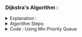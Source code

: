 
### Dijkstra's Algorithm :


<details>
<summary>Explanation : </summary>
  <br>
  source : http://www.shafaetsplanet.com/?p=1500
  <br>
  <br>
 <img src="../../images/dijkastra.png">
</details>
  
<details>
<summary>Algorithm Steps:</summary>
<ul>
<li> Set  vertices distances = infinity | set the source distance = zero.</li> 
<li> Push the source vertex in a min-priority queue in the form (distance , vertex), /li>
<li> Pop the vertex with the minimum distance from the priority queue (at first the popped vertex = source).</li>
<li> Update the distances of the connected vertices to the popped vertex in case of (current vertex distance + edge weight < next vertex distance), then push the vertex
with the new distance to the priority queue.</li>
<li> If the popped vertex is visited before, just continue without using it.</li>
<li> Apply the same algorithm again until the priority queue is empty.</li>
  
</ul>
</details>
<details>
<summary>Code : Using Min Priority Queue </summary>

```

  #include<bits/stdc++.h>
#define ll long long
#define pb push_back
#define fr(i,s,e) for(ll i=s;i<e;i++)
#define rfr(i,e,s) for(ll i=e;i>=s;i--)
#define nl  "\n"
#define mod 1000000007
#define fast ios_base::sync_with_stdio(0);cin.tie(NULL);cout.tie(NULL)
using namespace std;

priority_queue < pair<ll,ll> , vector<pair<ll,ll>> , greater<pair<ll,ll>> >  pq ;

void path_print(vector<ll>&par, ll n ){

    if( par[n] == -1 ) {
        cout << n <<" ";
        return ;
    }
    path_print(par,par[n]);
    cout << n <<" ";
}

int main(){
    ll n , e , x , y , cst ;
    cin >> n >> e ;

    vector<pair<ll,ll>> graph[n+1];

    fr(i,0,e){
        cin >> x >> y >> cst  ;
        graph[x].pb({y,cst});
        graph[y].pb({x,cst});
    }



    pq.push({0,1});
    vector < ll >dist(n+1 , INT_MAX) ,vis(n+1,0) , par(n+1);
    dist[1] = 0 ;
    par[1] = -1 ;


    while(!pq.empty()){

        pair < ll , ll > p = pq.top();
        pq.pop();
        ll nd = p.second , cost = p.first ;

        if ( vis[nd] ) continue ;   else vis[nd] = 1 ;

        for(auto a : graph[nd] ){
            if ( dist[a.first] > cost+a.second && !vis[a.first] ){
                 dist[a.first] = cost+a.second ;
                 pq.push({dist[a.first],a.first});
                 par[a.first] = nd ;
            }
        }
    }

    // Printing Path from Source
    for(int i = 1 ; i <= n ; i++ ){
        cout << "1 to " << i <<" : ";
        path_print(par,i);
        cout << endl;
    }


    //Printing Distance
    for( int i = 1 ; i<= n ; i++ )
        cout << i <<" "<< dist[i] << endl;


return 0 ;
}
/*
Source index = 1 ;
5 6
1 2 2
2 3 1
1 3 1
1 4 3
4 5 2
5 3 5
5 6
1 2
2 3
1 3
1 4
4 5
5 3
*/



    vector<pair<ll,ll>> graph[n+1];

    fr(i,0,e){
        cin >> x >> y >> cst  ;
        graph[x].pb({y,cst});
        graph[y].pb({x,cst});
    }



    pq.push({0,1});
    vector < ll >dist(n+1 , INT_MAX) ,vis(n+1,0);
    dist[1] = 0 ;

    while(!pq.empty()){

        pair < ll , ll > p = pq.top();
        pq.pop();
        ll nd = p.second , cost = p.first ;

        if ( vis[nd] ) continue ;
        else vis[nd] = 1;

        for(auto a : graph[nd] ){
            if ( dist[a.first] > cost+a.second && !vis[a.first] ){
                 dist[a.first] = cost+a.second ;
                 pq.push({dist[a.first],a.first});
            }
        }

    }

    cout << "Source 1 to : \n";
    for( int i = 1 ; i<= n ; i++ )
        cout << i <<" "<< dist[i] << endl;


return 0 ;
}

Source index = 1 ; 
5 6
1 2 2
2 3 1
1 3 1
1 4 3
4 5 2
5 3 5

```


</details>



